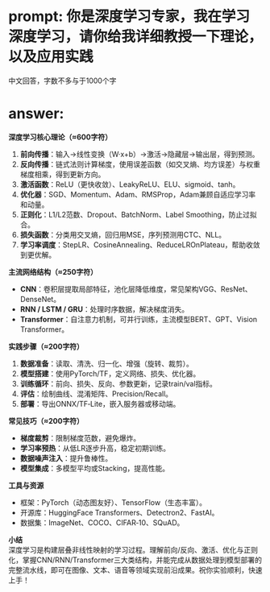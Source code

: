 # prompt: 你是深度学习专家，我在学习深度学习，请你给我详细教授一下理论，以及应用实践
中文回答，字数不多与于1000个字
# answer: 
 **深度学习核心理论（≈600字符）**  
1. **前向传播**：输入→线性变换（W·x+b）→激活→隐藏层→输出层，得到预测。  
2. **反向传播**：链式法则计算梯度，使用误差函数（如交叉熵、均方误差）与权重梯度相乘，得到更新方向。  
3. **激活函数**：ReLU（更快收敛）、LeakyReLU、ELU、sigmoid、tanh。  
4. **优化器**：SGD、Momentum、Adam、RMSProp，Adam兼顾自适应学习率和动量。  
5. **正则化**：L1/L2范数、Dropout、BatchNorm、Label Smoothing，防止过拟合。  
6. **损失函数**：分类用交叉熵，回归用MSE，序列预测用CTC、NLL。  
7. **学习率调度**：StepLR、CosineAnnealing、ReduceLROnPlateau，帮助收敛到更优解。  

**主流网络结构（≈250字符）**  
- **CNN**：卷积层提取局部特征，池化层降低维度，常见架构VGG、ResNet、DenseNet。  
- **RNN / LSTM / GRU**：处理时序数据，解决梯度消失。  
- **Transformer**：自注意力机制，可并行训练，主流模型BERT、GPT、Vision Transformer。  

**实践步骤（≈200字符）**  
1. **数据准备**：读取、清洗、归一化、增强（旋转、裁剪）。  
2. **模型搭建**：使用PyTorch/TF，定义网络、损失、优化器。  
3. **训练循环**：前向、损失、反向、参数更新，记录train/val指标。  
4. **评估**：绘制曲线、混淆矩阵、Precision/Recall。  
5. **部署**：导出ONNX/TF‑Lite，嵌入服务器或移动端。  

**常见技巧（≈200字符）**  
- **梯度裁剪**：限制梯度范数，避免爆炸。  
- **学习率预热**：从低LR逐步升高，稳定初期训练。  
- **数据噪声注入**：提升鲁棒性。  
- **模型集成**：多模型平均或Stacking，提高性能。  

**工具与资源**  
- 框架：PyTorch（动态图友好）、TensorFlow（生态丰富）。  
- 开源库：HuggingFace Transformers、Detectron2、FastAI。  
- 数据集：ImageNet、COCO、CIFAR‑10、SQuAD。  

**小结**  
深度学习是构建层叠非线性映射的学习过程。理解前向/反向、激活、优化与正则化，掌握CNN/RNN/Transformer三大类结构，并能完成从数据处理到模型部署的完整流水线，即可在图像、文本、语音等领域实现前沿成果。祝你实验顺利，快速上手！
